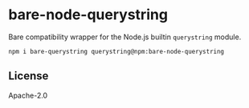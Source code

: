 # bare-node-querystring

Bare compatibility wrapper for the Node.js builtin `querystring` module.

```
npm i bare-querystring querystring@npm:bare-node-querystring
```

## License

Apache-2.0
